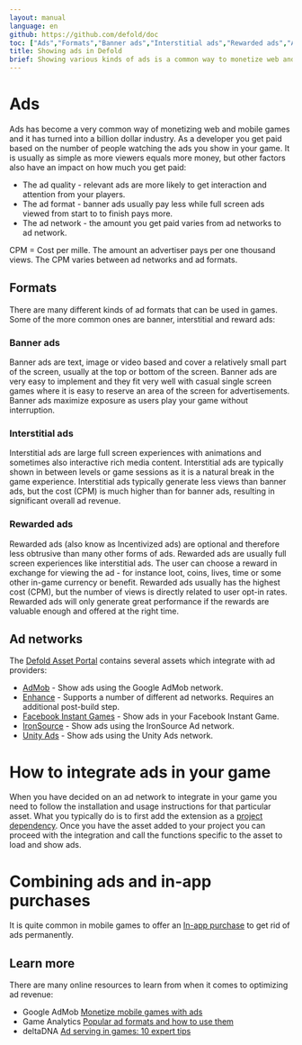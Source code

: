 ```yaml
---
layout: manual
language: en
github: https://github.com/defold/doc
toc: ["Ads","Formats","Banner ads","Interstitial ads","Rewarded ads","Ad networks","How to integrate ads in your game","Combining ads and in-app purchases","Learn more"]
title: Showing ads in Defold
brief: Showing various kinds of ads is a common way to monetize web and mobile games. This manual shows a number of ways to monetize your game using ads.
---
```


# Ads

Ads has become a very common way of monetizing web and mobile games and it has turned into a billion dollar industry. As a developer you get paid based on the number of people watching the ads you show in your game. It is usually as simple as more viewers equals more money, but other factors also have an impact on how much you get paid:

* The ad quality - relevant ads are more likely to get interaction and attention from your players.
* The ad format - banner ads usually pay less while full screen ads viewed from start to to finish pays more.
* The ad network - the amount you get paid varies from ad networks to ad network.

<div class='sidenote' markdown='1'>
CPM = Cost per mille. The amount an advertiser pays per one thousand views. The CPM varies between ad networks and ad formats.
</div>

## Formats

There are many different kinds of ad formats that can be used in games. Some of the more common ones are banner, interstitial and reward ads:

### Banner ads

Banner ads are text, image or video based and cover a relatively small part of the screen, usually at the top or bottom of the screen. Banner ads are very easy to implement and they fit very well with casual single screen games where it is easy to reserve an area of the screen for advertisements. Banner ads maximize exposure as users play your game without interruption.

### Interstitial ads

Interstitial ads are large full screen experiences with animations and sometimes also interactive rich media content. Interstitial ads are typically shown in between levels or game sessions as it is a natural break in the game experience. Interstitial ads typically generate less views than banner ads, but the cost (CPM) is much higher than for banner ads, resulting in significant overall ad revenue.

### Rewarded ads

Rewarded ads (also know as Incentivized ads) are optional and therefore less obtrusive than many other forms of ads. Rewarded ads are usually full screen experiences like interstitial ads. The user can choose a reward in exchange for viewing the ad - for instance loot, coins, lives, time or some other in-game currency or benefit. Rewarded ads usually has the highest cost (CPM), but the number of views is directly related to user opt-in rates. Rewarded ads will only generate great performance if the rewards are valuable enough and offered at the right time.


## Ad networks

The [Defold Asset Portal](/tags/stars/ads/) contains several assets which integrate with ad providers:

* [AdMob](https://defold.com/assets/admob-defold/) - Show ads using the Google AdMob network.
* [Enhance](https://defold.com/assets/enhance/) - Supports a number of different ad networks. Requires an additional post-build step.
* [Facebook Instant Games](https://defold.com/assets/facebookinstantgames/) - Show ads in your Facebook Instant Game.
* [IronSource](https://defold.com/assets/ironsource/) - Show ads using the IronSource Ad network.
* [Unity Ads](https://defold.com/assets/defvideoads/) - Show ads using the Unity Ads network.


# How to integrate ads in your game

When you have decided on an ad network to integrate in your game you need to follow the installation and usage instructions for that particular asset. What you typically do is to first add the extension as a [project dependency](/manuals/libraries/#setting-up-library-dependencies). Once you have the asset added to your project you can proceed with the integration and call the functions specific to the asset to load and show ads.


# Combining ads and in-app purchases

It is quite common in mobile games to offer an [In-app purchase](/manuals/iap) to get rid of ads permanently.


## Learn more

There are many online resources to learn from when it comes to optimizing ad revenue:

* Google AdMob [Monetize mobile games with ads](https://admob.google.com/home/resources/monetize-mobile-game-with-ads/)
* Game Analytics [Popular ad formats and how to use them](https://gameanalytics.com/blog/popular-mobile-game-ad-formats.html)
* deltaDNA [Ad serving in games: 10 expert tips](https://deltadna.com/blog/ad-serving-in-games-10-tips/)
